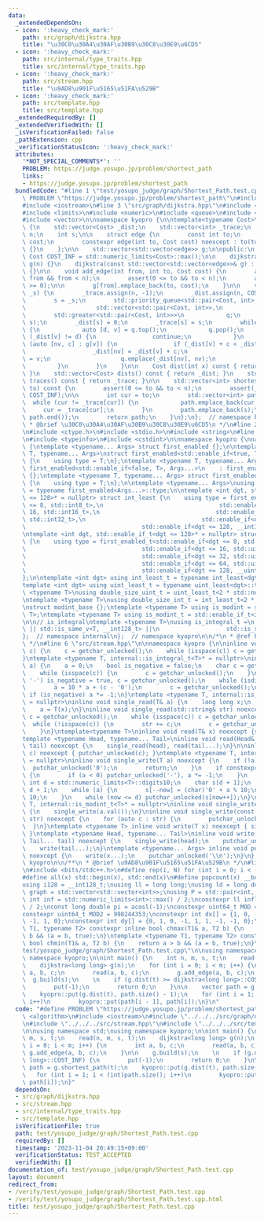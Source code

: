 ```yaml
---
data:
  _extendedDependsOn:
  - icon: ':heavy_check_mark:'
    path: src/graph/dijkstra.hpp
    title: "\u30C0\u30A4\u30AF\u30B9\u30C8\u30E9\u6CD5"
  - icon: ':heavy_check_mark:'
    path: src/internal/type_traits.hpp
    title: src/internal/type_traits.hpp
  - icon: ':heavy_check_mark:'
    path: src/stream.hpp
    title: "\u9AD8\u901F\u5165\u51FA\u529B"
  - icon: ':heavy_check_mark:'
    path: src/template.hpp
    title: src/template.hpp
  _extendedRequiredBy: []
  _extendedVerifiedWith: []
  _isVerificationFailed: false
  _pathExtension: cpp
  _verificationStatusIcon: ':heavy_check_mark:'
  attributes:
    '*NOT_SPECIAL_COMMENTS*': ''
    PROBLEM: https://judge.yosupo.jp/problem/shortest_path
    links:
    - https://judge.yosupo.jp/problem/shortest_path
  bundledCode: "#line 1 \"test/yosupo_judge/graph/Shortest_Path.test.cpp\"\n#define\
    \ PROBLEM \"https://judge.yosupo.jp/problem/shortest_path\"\n#include <algorithm>\n\
    #include <iostream>\n#line 3 \"src/graph/dijkstra.hpp\"\n#include <cassert>\n\
    #include <limits>\n#include <numeric>\n#include <queue>\n#include <utility>\n\
    #include <vector>\n\nnamespace kyopro {\n\ntemplate<typename Cost>\nclass dijkstra\
    \ {\n    std::vector<Cost> _dist;\n    std::vector<int> _trace;\n    const int\
    \ n;\n    int s;\n\n    struct edge {\n        const int to;\n        const Cost\
    \ cost;\n        constexpr edge(int to, Cost cost) noexcept : to(to), cost(cost)\
    \ {}\n    };\n\n    std::vector<std::vector<edge>> g;\n\npublic:\n    static constexpr\
    \ Cost COST_INF = std::numeric_limits<Cost>::max();\n\n    dijkstra(int n) : n(n),\
    \ g(n) {}\n    dijkstra(const std::vector<std::vector<edge>>& g) : g(g), n(g.size())\
    \ {}\n\n    void add_edge(int from, int to, Cost cost) {\n        assert(0 <=\
    \ from && from < n);\n        assert(0 <= to && to < n);\n        assert(cost\
    \ >= 0);\n\n        g[from].emplace_back(to, cost);\n    }\n\n    void build(int\
    \ _s) {\n        _trace.assign(n, -1);\n        _dist.assign(n, COST_INF);\n\n\
    \        s = _s;\n        std::priority_queue<std::pair<Cost, int>,\n        \
    \                    std::vector<std::pair<Cost, int>>,\n                    \
    \        std::greater<std::pair<Cost, int>>>\n            q;\n        q.emplace(0,\
    \ s);\n        _dist[s] = 0;\n        _trace[s] = s;\n        while (!q.empty())\
    \ {\n            auto [d, v] = q.top();\n            q.pop();\n            if\
    \ (_dist[v] != d) {\n                continue;\n            }\n            for\
    \ (auto [nv, c] : g[v]) {\n                if (_dist[v] + c < _dist[nv]) {\n \
    \                   _dist[nv] = _dist[v] + c;\n                    _trace[nv]\
    \ = v;\n                    q.emplace(_dist[nv], nv);\n                }\n   \
    \         }\n        }\n    }\n\n    Cost dist(int x) const { return _dist[x];\
    \ }\n    std::vector<Cost> dists() const { return _dist; }\n    std::vector<int>\
    \ traces() const { return _trace; }\n\n    std::vector<int> shortest_path(int\
    \ to) const {\n        assert(0 <= to && to < n);\n        assert(_dist[to] <\
    \ COST_INF);\n\n        int cur = to;\n        std::vector<int> path;\n      \
    \  while (cur != _trace[cur]) {\n            path.emplace_back(cur);\n       \
    \     cur = _trace[cur];\n        }\n        path.emplace_back(s);\n        std::reverse(path.begin(),\
    \ path.end());\n        return path;\n    }\n};\n};  // namespace kyopro\n\n/**\n\
    \ * @brief \u30C0\u30A4\u30AF\u30B9\u30C8\u30E9\u6CD5\n */\n#line 2 \"src/stream.hpp\"\
    \n#include <ctype.h>\n#include <stdio.h>\n#include <string>\n#line 5 \"src/internal/type_traits.hpp\"\
    \n#include <typeinfo>\n#include <cstdint>\n\nnamespace kyopro {\nnamespace internal\
    \ {\ntemplate <typename... Args> struct first_enabled {};\n\ntemplate <typename\
    \ T, typename... Args>\nstruct first_enabled<std::enable_if<true, T>, Args...>\
    \ {\n    using type = T;\n};\ntemplate <typename T, typename... Args>\nstruct\
    \ first_enabled<std::enable_if<false, T>, Args...>\n    : first_enabled<Args...>\
    \ {};\ntemplate <typename T, typename... Args> struct first_enabled<T, Args...>\
    \ {\n    using type = T;\n};\n\ntemplate <typename... Args>\nusing first_enabled_t\
    \ = typename first_enabled<Args...>::type;\n\ntemplate <int dgt, std::enable_if_t<dgt\
    \ <= 128>* = nullptr> struct int_least {\n    using type = first_enabled_t<std::enable_if<dgt\
    \ <= 8, std::int8_t>,\n                                 std::enable_if<dgt <=\
    \ 16, std::int16_t>,\n                                 std::enable_if<dgt <= 32,\
    \ std::int32_t>,\n                                 std::enable_if<dgt <= 64, std::int64_t>,\n\
    \                                 std::enable_if<dgt <= 128, __int128_t>>;\n};\n\
    \ntemplate <int dgt, std::enable_if_t<dgt <= 128>* = nullptr> struct uint_least\
    \ {\n    using type = first_enabled_t<std::enable_if<dgt <= 8, std::uint8_t>,\n\
    \                                 std::enable_if<dgt <= 16, std::uint16_t>,\n\
    \                                 std::enable_if<dgt <= 32, std::uint32_t>,\n\
    \                                 std::enable_if<dgt <= 64, std::uint64_t>,\n\
    \                                 std::enable_if<dgt <= 128, __uint128_t>>;\n\
    };\n\ntemplate <int dgt> using int_least_t = typename int_least<dgt>::type;\n\
    template <int dgt> using uint_least_t = typename uint_least<dgt>::type;\n\ntemplate\
    \ <typename T>\nusing double_size_uint_t = uint_least_t<2 * std::numeric_limits<T>::digits>;\n\
    \ntemplate <typename T>\nusing double_size_int_t = int_least_t<2 * std::numeric_limits<T>::digits>;\n\
    \nstruct modint_base {};\ntemplate <typename T> using is_modint = std::is_base_of<modint_base,\
    \ T>;\ntemplate <typename T> using is_modint_t = std::enable_if_t<is_modint<T>::value>;\n\
    \n\n// is_integral\ntemplate <typename T>\nusing is_integral_t =\n    std::enable_if_t<std::is_integral_v<T>\
    \ || std::is_same_v<T, __int128_t> ||\n                   std::is_same_v<T, __uint128_t>>;\n\
    };  // namespace internal\n};  // namespace kyopro\n\n/*\n * @ref https://qiita.com/kazatsuyu/items/f8c3b304e7f8b35263d8\n\
    \ */\n#line 6 \"src/stream.hpp\"\n\nnamespace kyopro {\n\ninline void single_read(char&\
    \ c) {\n    c = getchar_unlocked();\n    while (isspace(c)) c = getchar_unlocked();\n\
    }\ntemplate <typename T, internal::is_integral_t<T>* = nullptr>\ninline void single_read(T&\
    \ a) {\n    a = 0;\n    bool is_negative = false;\n    char c = getchar_unlocked();\n\
    \    while (isspace(c)) {\n        c = getchar_unlocked();\n    }\n    if (c ==\
    \ '-') is_negative = true, c = getchar_unlocked();\n    while (isdigit(c)) {\n\
    \        a = 10 * a + (c - '0');\n        c = getchar_unlocked();\n    }\n   \
    \ if (is_negative) a *= -1;\n}\ntemplate <typename T, internal::is_modint_t<T>*\
    \ = nullptr>\ninline void single_read(T& a) {\n    long long x;\n    single_read(x);\n\
    \    a = T(x);\n}\ninline void single_read(std::string& str) noexcept {\n    char\
    \ c = getchar_unlocked();\n    while (isspace(c)) c = getchar_unlocked();\n  \
    \  while (!isspace(c)) {\n        str += c;\n        c = getchar_unlocked();\n\
    \    }\n}\ntemplate<typename T>\ninline void read(T& x) noexcept {single_read(x);}\n\
    template <typename Head, typename... Tail>\ninline void read(Head& head, Tail&...\
    \ tail) noexcept {\n    single_read(head), read(tail...);\n}\n\ninline void single_write(char\
    \ c) noexcept { putchar_unlocked(c); }\ntemplate <typename T, internal::is_integral_t<T>*\
    \ = nullptr>\ninline void single_write(T a) noexcept {\n    if (!a) {\n      \
    \  putchar_unlocked('0');\n        return;\n    }\n    if constexpr (std::is_signed_v<T>)\
    \ {\n        if (a < 0) putchar_unlocked('-'), a *= -1;\n    }\n    constexpr\
    \ int d = std::numeric_limits<T>::digits10;\n    char s[d + 1];\n    int now =\
    \ d + 1;\n    while (a) {\n        s[--now] = (char)'0' + a % 10;\n        a /=\
    \ 10;\n    }\n    while (now <= d) putchar_unlocked(s[now++]);\n}\ntemplate <typename\
    \ T, internal::is_modint_t<T>* = nullptr>\ninline void single_write(T a) noexcept\
    \ {\n    single_write(a.val());\n}\ninline void single_write(const std::string&\
    \ str) noexcept {\n    for (auto c : str) {\n        putchar_unlocked(c);\n  \
    \  }\n}\ntemplate <typename T> inline void write(T x) noexcept { single_write(x);\
    \ }\ntemplate <typename Head, typename... Tail>\ninline void write(Head head,\
    \ Tail... tail) noexcept {\n    single_write(head);\n    putchar_unlocked(' ');\n\
    \    write(tail...);\n}\ntemplate <typename... Args> inline void put(Args... x)\
    \ noexcept {\n    write(x...);\n    putchar_unlocked('\\n');\n}\n};  // namespace\
    \ kyopro\n\n/**\n * @brief \u9AD8\u901F\u5165\u51FA\u529B\n */\n#line 2 \"src/template.hpp\"\
    \n#include <bits/stdc++.h>\n#define rep(i, N) for (int i = 0; i < (N); i++)\n\
    #define all(x) std::begin(x), std::end(x)\n#define popcount(x) __builtin_popcountll(x)\n\
    using i128 = __int128_t;\nusing ll = long long;\nusing ld = long double;\nusing\
    \ graph = std::vector<std::vector<int>>;\nusing P = std::pair<int, int>;\nconstexpr\
    \ int inf = std::numeric_limits<int>::max() / 2;\nconstexpr ll infl = std::numeric_limits<ll>::max()\
    \ / 2;\nconst long double pi = acosl(-1);\nconstexpr uint64_t MOD = 1e9 + 7;\n\
    constexpr uint64_t MOD2 = 998244353;\nconstexpr int dx[] = {1, 0, -1, 0, 1, -1,\
    \ -1, 1, 0};\nconstexpr int dy[] = {0, 1, 0, -1, 1, 1, -1, -1, 0};\ntemplate <typename\
    \ T1, typename T2> constexpr inline bool chmax(T1& a, T2 b) {\n    return a <\
    \ b && (a = b, true);\n}\ntemplate <typename T1, typename T2> constexpr inline\
    \ bool chmin(T1& a, T2 b) {\n    return a > b && (a = b, true);\n}\n#line 7 \"\
    test/yosupo_judge/graph/Shortest_Path.test.cpp\"\n\nusing namespace std;\nusing\
    \ namespace kyopro;\n\nint main() {\n    int n, m, s, t;\n    read(n, m, s, t);\n\
    \    dijkstra<long long> g(n);\n    for (int i = 0; i < m; i++) {\n        int\
    \ a, b, c;\n        read(a, b, c);\n        g.add_edge(a, b, c);\n    }\n\n  \
    \  g.build(s);\n    \n    if (g.dist(t) >= dijkstra<long long>::COST_INF) {\n\
    \        put(-1);\n        return 0;\n    }\n\n    vector path = g.shortest_path(t);\n\
    \    kyopro::put(g.dist(t), path.size() - 1);\n    for (int i = 1; i < (int)path.size();\
    \ i++)\n        kyopro::put(path[i - 1], path[i]);\n}\n"
  code: "#define PROBLEM \"https://judge.yosupo.jp/problem/shortest_path\"\n#include\
    \ <algorithm>\n#include <iostream>\n#include \"../../../src/graph/dijkstra.hpp\"\
    \n#include \"../../../src/stream.hpp\"\n#include \"../../../src/template.hpp\"\
    \n\nusing namespace std;\nusing namespace kyopro;\n\nint main() {\n    int n,\
    \ m, s, t;\n    read(n, m, s, t);\n    dijkstra<long long> g(n);\n    for (int\
    \ i = 0; i < m; i++) {\n        int a, b, c;\n        read(a, b, c);\n       \
    \ g.add_edge(a, b, c);\n    }\n\n    g.build(s);\n    \n    if (g.dist(t) >= dijkstra<long\
    \ long>::COST_INF) {\n        put(-1);\n        return 0;\n    }\n\n    vector\
    \ path = g.shortest_path(t);\n    kyopro::put(g.dist(t), path.size() - 1);\n \
    \   for (int i = 1; i < (int)path.size(); i++)\n        kyopro::put(path[i - 1],\
    \ path[i]);\n}"
  dependsOn:
  - src/graph/dijkstra.hpp
  - src/stream.hpp
  - src/internal/type_traits.hpp
  - src/template.hpp
  isVerificationFile: true
  path: test/yosupo_judge/graph/Shortest_Path.test.cpp
  requiredBy: []
  timestamp: '2023-11-04 20:49:15+09:00'
  verificationStatus: TEST_ACCEPTED
  verifiedWith: []
documentation_of: test/yosupo_judge/graph/Shortest_Path.test.cpp
layout: document
redirect_from:
- /verify/test/yosupo_judge/graph/Shortest_Path.test.cpp
- /verify/test/yosupo_judge/graph/Shortest_Path.test.cpp.html
title: test/yosupo_judge/graph/Shortest_Path.test.cpp
---
```

